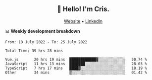 
<h2 align="center">👋 Hello! I'm Cris.</h2>
<p align="center">
  <a href="https://www.criscunas.dev">Website</a> •
  <a href="https://www.linkedin.com/in/cristophercunas/">LinkedIn</a>
</p>


📊 **Weekly development breakdown**
<!--START_SECTION:waka-->

```text
From: 18 July 2022 - To: 25 July 2022

Total Time: 39 hrs 28 mins

Vue.js       20 hrs 19 mins  ████████████▓░░░░░░░░░░░░   50.74 %
JavaScript   11 hrs 13 mins  ███████░░░░░░░░░░░░░░░░░░   28.03 %
TypeScript   7 hrs 17 mins   ████▓░░░░░░░░░░░░░░░░░░░░   18.19 %
Other        34 mins         ▒░░░░░░░░░░░░░░░░░░░░░░░░   01.42 %
```

<!--END_SECTION:waka-->
